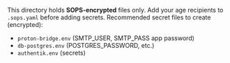 This directory holds **SOPS-encrypted** files only.
Add your age recipients to `.sops.yaml` before adding secrets.
Recommended secret files to create (encrypted): 
- `proton-bridge.env` (SMTP_USER, SMTP_PASS app password)
- `db-postgres.env` (POSTGRES_PASSWORD, etc.)
- `authentik.env` (secrets)
